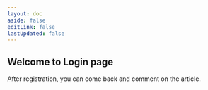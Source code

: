 ```yaml
---
layout: doc
aside: false
editLink: false
lastUpdated: false
---
```


## Welcome to Login page

After registration, you can come back and comment on the article.